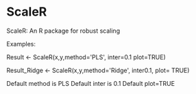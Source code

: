 # ScaleR
ScaleR: An R package for robust scaling


Examples: 

Result <- ScaleR(x,y,method='PLS', inter=0.1 plot=TRUE)

Result_Ridge <- ScaleR(x,y,method='Ridge', inter0.1, plot= TRUE) 

Default method is PLS
Default inter is 0.1
Default plot=TRUE
